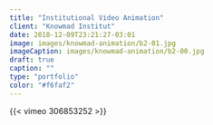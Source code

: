 ```yaml
---
title: "Institutional Video Animation"
client: "Knowmad Institut"
date: 2018-12-09T23:21:27-03:01
image: images/knowmad-animation/b2-01.jpg
imageCaption: images/knowmad-animation/b2-00.jpg
draft: true
caption: ""
type: "portfolio"
color: "#f6faf2"
---
```


{{< vimeo 306853252 >}}
